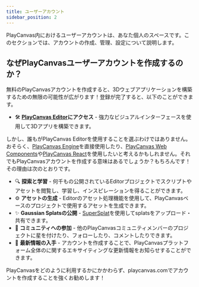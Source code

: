 ```yaml
---
title: ユーザーアカウント
sidebar_position: 2
---
```


PlayCanvas内におけるユーザーアカウントは、あなた個人のスペースです。このセクションでは、アカウントの作成、管理、設定について説明します。

## なぜPlayCanvasユーザーアカウントを作成するのか？

無料のPlayCanvasアカウントを作成すると、3Dウェブアプリケーションを構築するための無限の可能性が広がります！登録が完了すると、以下のことができます。

- 🛠️ **[PlayCanvas Editor](../../editor/)にアクセス** - 強力なビジュアルインターフェースを使用して3Dアプリを構築できます。

しかし、誰もがPlayCanvas Editorを使用することを選ぶわけではありません。おそらく、[PlayCanvas Engine](../../engine/)を直接使用したり、[PlayCanvas Web Components](../../web-components/)や[PlayCanvas React](../../playcanvas-react/)を使用したいと考えるかもしれません。それでもPlayCanvasアカウントを作成する意味はあるでしょうか？もちろんです！その理由は次のとおりです。

- 🔍 **探索と学習** - 何千もの公開されているEditorプロジェクトでスクリプトやアセットを閲覧し、学習し、インスピレーションを得ることができます。
- ⚙️ **アセットの生成** - Editorのアセット処理機能を使用して、PlayCanvasベースのプロジェクトで使用するアセットを生成できます。
- ✨ **Gaussian Splatsの公開** - [SuperSplat](https://playcanvas.com/products/supersplat)を使用してsplatsをアップロード・共有できます。
- 👥 **コミュニティへの参加** - 他のPlayCanvasコミュニティメンバーのプロジェクトに星を付けたり、フォローしたり、コメントしたりできます。
- 🔔 **最新情報の入手** - アカウントを作成することで、PlayCanvasプラットフォーム全体のに関するエキサイティングな更新情報をお知らせすることができます。

PlayCanvasをどのように利用するかにかかわらず、playcanvas.comでアカウントを作成することを強くお勧めします！
